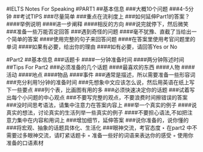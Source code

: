 #IELTS Notes For Speaking
#PART1
##基本信息
###大概10个问题
###4-5分钟
##考试TIPS
###尽量简单
###重点在流利度上
###如何延伸Part1的答案？
####举例说明
####进一步阐释
####相反的方向
###说完就停下，然后微笑
###准备一些万能否定回答
###遇到奇怪的问题
####毫不犹豫、直截了当给出一个简单的答案
####使用完整的句子来回答问题
####在答案里使用考官问题里的单词
####如果有必要，给出你的理由
####如有必要，请回答Yes or No

#Part2
##基本信息
###话题卡
####一分钟准备时间
####两分钟陈述时间
##Tips For Part2
###必须准备的几个话题
####最喜欢的东西
####人物
####活动
####地点
####物品
####事件
###通常是描述，所以需要准备一些形容词
###充分利用1分钟的准备时间
###先想象中文应该怎么说，然后用英语在纸上写下一些要点
###列个表，比画图有用的多
###必须快速决定你的话题
###试着写出每个小问题的中心观点
###不要写完整的观点，不要浪费时间擦错误的答案
###没时间思考语法，请集中注意力在答案内容上
###举一个真实的例子
####说真实的想法，讨论真实的生活列举一些真实的例子
####不要担心语法,不如把注意力集中在内容和用词上
###增加细节，延伸答案
###说你准备的，说你懂的
###将宏观、抽象的话题具体化、生活化
###眼神交流，考官态度
					‣ 在part2 中不需要过多眼神交流，请盯紧话题卡
				◦ 准备一些好的词语来表达你的感受
				◦ 使用你准备的口语素材
